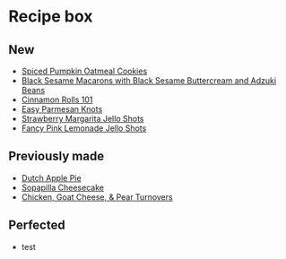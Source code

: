 Recipe box
=============

New
----------
- [Spiced Pumpkin Oatmeal Cookies][5]
- [Black Sesame Macarons with Black Sesame Buttercream and Adzuki Beans][4]
- [Cinnamon Rolls 101][6]
- [Easy Parmesan Knots][7]
- [Strawberry Margarita Jello Shots][8]
- [Fancy Pink Lemonade Jello Shots][9]

Previously made
----------
+ [Dutch Apple Pie][2]
+ [Sopapilla Cheesecake][1]
+ [Chicken, Goat Cheese, & Pear Turnovers][3]

Perfected
----------
* test

[1]: desserts/sopapilla-cheesecake.md
[2]: desserts/dutch-apple-pie.md
[3]: mains/chicken-goat-cheese-pear-turnovers.md
[4]: desserts/black-sesame-macarons.md
[5]: desserts/spiced-pumpkin-oatmeal-cookies.md
[6]: breakfast/cinnamon-rolls-101.md
[7]: breads/easy-parmesan-knots.md
[8]: drinks/strawberry-margarita-jello-shots.md
[9]: drinks/fancy-pink-lemonade-jello-shots.md
